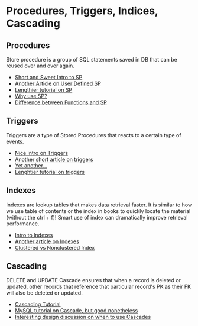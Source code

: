 # Procedures, Triggers, Indices, Cascading

## Procedures
Store procedure is a group of SQL statements saved in DB that can be reused over and over again. 
- [Short and Sweet Intro to SP](https://www.sqlshack.com/sql-server-stored-procedures-for-beginners/)
- [Another Article on User Defined SP](https://www.sqlshack.com/learn-sql-user-defined-stored-procedures/)
- [Lengthier tutorial on SP](https://www.sqlservertutorial.net/sql-server-stored-procedures/)
- [Why use SP?](https://www.tutorialspoint.com/what-are-the-advantages-of-stored-procedures)
- [Difference between Functions and SP](https://www.tutorialspoint.com/what-are-the-differences-between-stored-procedures-and-functions)

## Triggers
Triggers are a type of Stored Procedures that reacts to a certain type of events.
- [Nice intro on Triggers](https://www.sqlshack.com/learn-sql-sql-triggers/)
- [Another short article on triggers](https://www.c-sharpcorner.com/UploadFile/63f5c2/triggers-in-sql-server/)
- [Yet another...](https://www.geeksforgeeks.org/sql-trigger-student-database/)
- [Lenghtier tutorial on triggers](https://www.sqlservertutorial.net/sql-server-triggers/)

## Indexes
Indexes are lookup tables that makes data retrieval faster. It is similar to how we use table of contents or the index in books to quickly locate the material (without the ctrl + f)! Smart use of index can dramatically improve retrieval performance.
- [Intro to Indexes](https://dataschool.com/sql-optimization/how-indexing-works/)
- [Another article on Indexes](https://www.sqlshack.com/sql-index-overview-and-strategy/)
- [Clustered vs Nonclustered Index](https://docs.microsoft.com/en-us/sql/relational-databases/indexes/clustered-and-nonclustered-indexes-described?view=sql-server-ver15)

## Cascading
DELETE and UPDATE Cascade ensures that when a record is deleted or updated, other records that reference that particular record's PK as their FK will also be deleted or updated.
- [Cascading Tutorial](https://www.sqlshack.com/delete-cascade-and-update-cascade-in-sql-server-foreign-key/)
- [MySQL tutorial on Cascade, but good nonetheless](https://www.mysqltutorial.org/mysql-on-delete-cascade/)
- [Interesting design discussion on when to use Cascades](https://stackoverflow.com/questions/59297/when-why-to-use-cascading-in-sql-server)